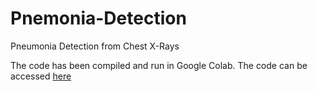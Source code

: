 # Pnemonia-Detection
Pneumonia Detection  from Chest X-Rays

The code has been compiled and run in Google Colab. The code can be accessed [here](https://colab.research.google.com/drive/1twCRhGrpm8YipfEQUXrUcDNRNsQgqYth?usp=sharing)
